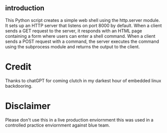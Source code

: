 ## introduction

This Python script creates a simple web shell using the http.server module. It sets up an HTTP server that listens on port 8000 by default.
When a client sends a GET request to the server, it responds with an HTML page containing a form where users can enter a shell command.
When a client sends a POST request with a command, the server executes the command using the subprocess module and returns the output to the client.

# Credit
Thanks to chatGPT for coming clutch in my darkest hour of embedded linux backdooring.

# Disclaimer
Please don't use this in a live production enviornment this was used in a controlled practice enviornment against blue team.
